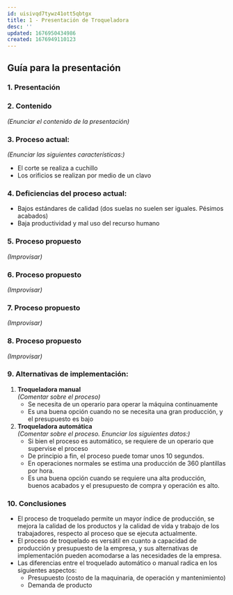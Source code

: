 ```yaml
---
id: uisivqd7tywz41ott5qbtgx
title: 1 - Presentación de Troqueladora
desc: ''
updated: 1676950434986
created: 1676949110123
---
```


## Guía para la presentación

### 1. Presentación
### 2. Contenido
_(Enunciar el contenido de la presentación)_
### 3. Proceso actual:
_(Enunciar las siguientes características:)_
   - El corte se realiza a cuchillo
   - Los orificios se realizan por medio de un clavo
### 4. Deficiencias del proceso actual:
   - Bajos estándares de calidad (dos suelas no suelen ser iguales. Pésimos acabados)
   - Baja productividad y mal uso del recurso humano
### 5. Proceso propuesto
_(Improvisar)_
### 6. Proceso propuesto
_(Improvisar)_
### 7. Proceso propuesto
_(Improvisar)_
### 8. Proceso propuesto
_(Improvisar)_
### 9. Alternativas de implementación:
   1.  **Troqueladora manual**  
      _(Comentar sobre el proceso)_
        - Se necesita de un operario para operar la máquina continuamente
        - Es una buena opción cuando no se necesita una gran producción, y el presupuesto es bajo
   2.  **Troqueladora automática**  
      _(Comentar sobre el proceso. Enunciar los siguientes datos:)_  
        - Si bien el proceso es automático, se requiere de un operario que supervise el proceso 
        - De principio a fin, el proceso puede tomar unos 10 segundos.
        - En operaciones normales se estima una producción de 360 plantillas por hora.
        - Es una buena opción cuando se requiere una alta producción, buenos acabados y el presupuesto de compra y operación es alto.
### 10. Conclusiones
- El proceso de troquelado permite un mayor índice de producción, se mejora la calidad de los productos y la calidad de vida y trabajo de los trabajadores, respecto al proceso que se ejecuta actualmente.
- El proceso de troquelado es versátil en cuanto a capacidad de producción y presupuesto de la empresa, y sus alternativas de implementación pueden acomodarse a las necesidades de la empresa.
- Las diferencias entre el troquelado automático o manual radica en los siguientes aspectos:
  - Presupuesto (costo de la maquinaria, de operación y mantenimiento)
  - Demanda de producto